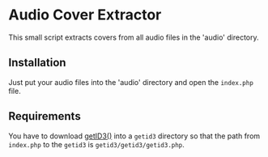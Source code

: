 # Audio Cover Extractor

This small script extracts covers from all audio files in the 'audio' directory.

## Installation
Just put your audio files into the 'audio' directory and open the `index.php` file.

## Requirements
You have to download [getID3()](http://sourceforge.net/projects/getid3/files/getID3%28%29%201.x/) into a `getid3` directory so that the path from `index.php` to the `getid3` is `getid3/getid3/getid3.php`.